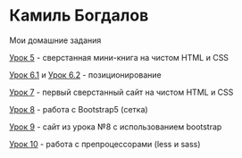 

# Камиль Богдалов
Мои домашние задания

[Урок 5](kamiligo.github.io/lesson_5/ "Мини-книга") - сверстанная мини-книга на чистом HTML и CSS

[Урок 6.1](kamiligo.github.io/lesson_6-1/ "Шапка сайта") и [Урок 6.2](kamiligo.github.io/lesson_6-2/ "Центрированный квадрат") - позиционирование

[Урок 7](kamiligo.github.io/lesson_7/ "Первый чистый сайт") - первый сверстанный сайт на чистом HTML и CSS

[Урок 8](kamiligo.github.io/lesson_8/ "Bootstrap") - работа с Bootstrap5 (сетка)

[Урок 9](kamiligo.github.io/lesson_9/ "Сайт с bootstrap") - сайт из урока №8 с использованием bootstrap

[Урок 10](kamiligo.github.io/lesson_10/ "less") - работа с препроцессорами (less и sass)
